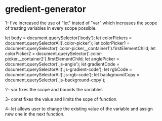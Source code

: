 ﻿# gredient-generator
1- I've increased the use of "let" insted of "var" which increases the scope of treating variables in every scope possible.

let body = document.querySelector('body');
let colorPickers = document.querySelectorAll('.color-picker');
let colorPicker1 = document.querySelector('.color-picker__container1').firstElementChild;
let colorPicker2 = document.querySelector('.color-picker__container2').firstElementChild;
let anglePicker = document.querySelector('.js-angle');
let gradientCode = document.querySelectorAll('.js-gradient-code');
let rgbCode = document.querySelectorAll('.js-rgb-code');
let backgroundCopy = document.querySelector('.js-background-copy');


2- var fixes the scope and bounds the variables
 
3- const fixes the value and limits the sope of function.

4- let allows user to change the existing value of the variable and assign new one in the next function.
